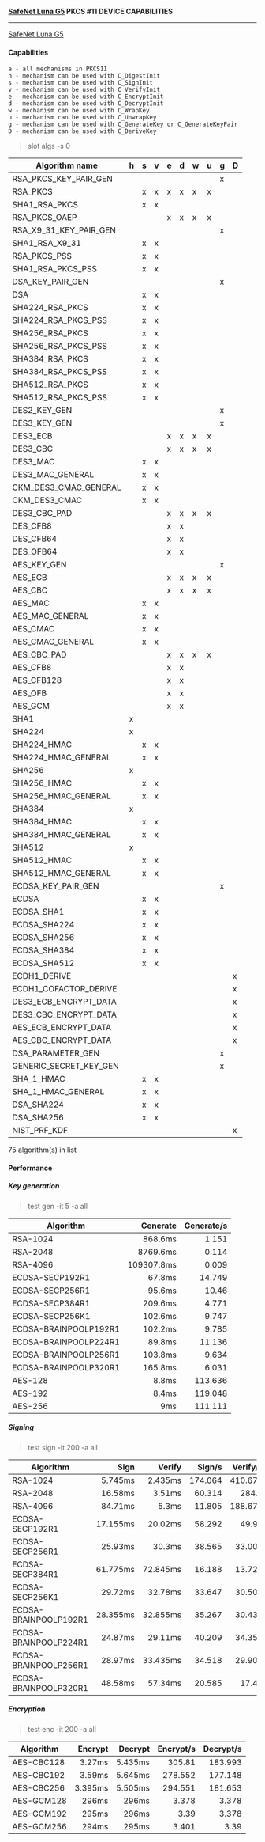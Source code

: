 **[SafeNet Luna G5](http://www.safenet-inc.com/data-encryption/hardware-security-modules-hsms/luna-hsms-key-management/luna-G5-usb-attached-hsm/) PKCS #11 DEVICE CAPABILITIES**

---
[SafeNet Luna G5](http://www.safenet-inc.com/data-encryption/hardware-security-modules-hsms/luna-hsms-key-management/luna-G5-usb-attached-hsm/)

#### Capabilities

    a - all mechanisms in PKCS11
    h - mechanism can be used with C_DigestInit
    s - mechanism can be used with C_SignInit
    v - mechanism can be used with C_VerifyInit
    e - mechanism can be used with C_EncryptInit
    d - mechanism can be used with C_DecryptInit
    w - mechanism can be used with C_WrapKey
    u - mechanism can be used with C_UnwrapKey
    g - mechanism can be used with C_GenerateKey or C_GenerateKeyPair
    D - mechanism can be used with C_DeriveKey

> slot algs -s 0

| Algorithm name            | h | s | v | e | d | w | u | g | D |
|---------------------------|---|---|---|---|---|---|---|---|---|
| RSA_PKCS_KEY_PAIR_GEN     |   |   |   |   |   |   |   | x |   |
| RSA_PKCS                  |   | x | x | x | x | x | x |   |   |
| SHA1_RSA_PKCS             |   | x | x |   |   |   |   |   |   |
| RSA_PKCS_OAEP             |   |   |   | x | x | x | x |   |   |
| RSA_X9_31_KEY_PAIR_GEN    |   |   |   |   |   |   |   | x |   |
| SHA1_RSA_X9_31            |   | x | x |   |   |   |   |   |   |
| RSA_PKCS_PSS              |   | x | x |   |   |   |   |   |   |
| SHA1_RSA_PKCS_PSS         |   | x | x |   |   |   |   |   |   |
| DSA_KEY_PAIR_GEN          |   |   |   |   |   |   |   | x |   |
| DSA                       |   | x | x |   |   |   |   |   |   |
| SHA224_RSA_PKCS           |   | x | x |   |   |   |   |   |   |
| SHA224_RSA_PKCS_PSS       |   | x | x |   |   |   |   |   |   |
| SHA256_RSA_PKCS           |   | x | x |   |   |   |   |   |   |
| SHA256_RSA_PKCS_PSS       |   | x | x |   |   |   |   |   |   |
| SHA384_RSA_PKCS           |   | x | x |   |   |   |   |   |   |
| SHA384_RSA_PKCS_PSS       |   | x | x |   |   |   |   |   |   |
| SHA512_RSA_PKCS           |   | x | x |   |   |   |   |   |   |
| SHA512_RSA_PKCS_PSS       |   | x | x |   |   |   |   |   |   |
| DES2_KEY_GEN              |   |   |   |   |   |   |   | x |   |
| DES3_KEY_GEN              |   |   |   |   |   |   |   | x |   |
| DES3_ECB                  |   |   |   | x | x | x | x |   |   |
| DES3_CBC                  |   |   |   | x | x | x | x |   |   |
| DES3_MAC                  |   | x | x |   |   |   |   |   |   |
| DES3_MAC_GENERAL          |   | x | x |   |   |   |   |   |   |
| CKM_DES3_CMAC_GENERAL     |   | x | x |   |   |   |   |   |   |
| CKM_DES3_CMAC             |   | x | x |   |   |   |   |   |   |
| DES3_CBC_PAD              |   |   |   | x | x | x | x |   |   |
| DES_CFB8                  |   |   |   | x | x |   |   |   |   |
| DES_CFB64                 |   |   |   | x | x |   |   |   |   |
| DES_OFB64                 |   |   |   | x | x |   |   |   |   |
| AES_KEY_GEN               |   |   |   |   |   |   |   | x |   |
| AES_ECB                   |   |   |   | x | x | x | x |   |   |
| AES_CBC                   |   |   |   | x | x | x | x |   |   |
| AES_MAC                   |   | x | x |   |   |   |   |   |   |
| AES_MAC_GENERAL           |   | x | x |   |   |   |   |   |   |
| AES_CMAC                  |   | x | x |   |   |   |   |   |   |
| AES_CMAC_GENERAL          |   | x | x |   |   |   |   |   |   |
| AES_CBC_PAD               |   |   |   | x | x | x | x |   |   |
| AES_CFB8                  |   |   |   | x | x |   |   |   |   |
| AES_CFB128                |   |   |   | x | x |   |   |   |   |
| AES_OFB                   |   |   |   | x | x |   |   |   |   |
| AES_GCM                   |   |   |   | x | x |   |   |   |   |
| SHA1                      | x |   |   |   |   |   |   |   |   |
| SHA224                    | x |   |   |   |   |   |   |   |   |
| SHA224_HMAC               |   | x | x |   |   |   |   |   |   |
| SHA224_HMAC_GENERAL       |   | x | x |   |   |   |   |   |   |
| SHA256                    | x |   |   |   |   |   |   |   |   |
| SHA256_HMAC               |   | x | x |   |   |   |   |   |   |
| SHA256_HMAC_GENERAL       |   | x | x |   |   |   |   |   |   |
| SHA384                    | x |   |   |   |   |   |   |   |   |
| SHA384_HMAC               |   | x | x |   |   |   |   |   |   |
| SHA384_HMAC_GENERAL       |   | x | x |   |   |   |   |   |   |
| SHA512                    | x |   |   |   |   |   |   |   |   |
| SHA512_HMAC               |   | x | x |   |   |   |   |   |   |
| SHA512_HMAC_GENERAL       |   | x | x |   |   |   |   |   |   |
| ECDSA_KEY_PAIR_GEN        |   |   |   |   |   |   |   | x |   |
| ECDSA                     |   | x | x |   |   |   |   |   |   |
| ECDSA_SHA1                |   | x | x |   |   |   |   |   |   |
| ECDSA_SHA224              |   | x | x |   |   |   |   |   |   |
| ECDSA_SHA256              |   | x | x |   |   |   |   |   |   |
| ECDSA_SHA384              |   | x | x |   |   |   |   |   |   |
| ECDSA_SHA512              |   | x | x |   |   |   |   |   |   |
| ECDH1_DERIVE              |   |   |   |   |   |   |   |   | x |
| ECDH1_COFACTOR_DERIVE     |   |   |   |   |   |   |   |   | x |
| DES3_ECB_ENCRYPT_DATA     |   |   |   |   |   |   |   |   | x |
| DES3_CBC_ENCRYPT_DATA     |   |   |   |   |   |   |   |   | x |
| AES_ECB_ENCRYPT_DATA      |   |   |   |   |   |   |   |   | x |
| AES_CBC_ENCRYPT_DATA      |   |   |   |   |   |   |   |   | x |
| DSA_PARAMETER_GEN         |   |   |   |   |   |   |   | x |   |
| GENERIC_SECRET_KEY_GEN    |   |   |   |   |   |   |   | x |   |
| SHA_1_HMAC                |   | x | x |   |   |   |   |   |   |
| SHA_1_HMAC_GENERAL        |   | x | x |   |   |   |   |   |   |
| DSA_SHA224                |   | x | x |   |   |   |   |   |   |
| DSA_SHA256                |   | x | x |   |   |   |   |   |   |
| NIST_PRF_KDF              |   |   |   |   |   |   |   |   | x |

75 algorithm(s) in list

#### Performance
##### Key generation

> test gen -it 5 -a all

| Algorithm                 | Generate | Generate/s |
|---------------------------|---------:|-----------:|
| RSA-1024                  |  868.6ms |      1.151 |
| RSA-2048                  | 8769.6ms |      0.114 |
| RSA-4096                  | 109307.8ms |      0.009 |
| ECDSA-SECP192R1           |   67.8ms |     14.749 |
| ECDSA-SECP256R1           |   95.6ms |      10.46 |
| ECDSA-SECP384R1           |  209.6ms |      4.771 |
| ECDSA-SECP256K1           |  102.6ms |      9.747 |
| ECDSA-BRAINPOOLP192R1     |  102.2ms |      9.785 |
| ECDSA-BRAINPOOLP224R1     |   89.8ms |     11.136 |
| ECDSA-BRAINPOOLP256R1     |  103.8ms |      9.634 |
| ECDSA-BRAINPOOLP320R1     |  165.8ms |      6.031 |
| AES-128                   |    8.8ms |    113.636 |
| AES-192                   |    8.4ms |    119.048 |
| AES-256                   |      9ms |    111.111 |


##### Signing

> test sign -it 200 -a all

| Algorithm                 |     Sign |   Verify |   Sign/s | Verify/s |
|---------------------------|---------:|---------:|---------:|---------:|
| RSA-1024                  |  5.745ms |  2.435ms |  174.064 |  410.678 |
| RSA-2048                  |  16.58ms |   3.51ms |   60.314 |    284.9 |
| RSA-4096                  |  84.71ms |    5.3ms |   11.805 |  188.679 |
| ECDSA-SECP192R1           | 17.155ms |  20.02ms |   58.292 |    49.95 |
| ECDSA-SECP256R1           |  25.93ms |   30.3ms |   38.565 |   33.003 |
| ECDSA-SECP384R1           | 61.775ms | 72.845ms |   16.188 |   13.728 |
| ECDSA-SECP256K1           |  29.72ms |  32.78ms |   33.647 |   30.506 |
| ECDSA-BRAINPOOLP192R1     | 28.355ms | 32.855ms |   35.267 |   30.437 |
| ECDSA-BRAINPOOLP224R1     |  24.87ms |  29.11ms |   40.209 |   34.352 |
| ECDSA-BRAINPOOLP256R1     |  28.97ms | 33.435ms |   34.518 |   29.909 |
| ECDSA-BRAINPOOLP320R1     |  48.58ms |  57.34ms |   20.585 |    17.44 |

##### Encryption
> test enc -it 200 -a all

| Algorithm                 |  Encrypt |  Decrypt | Encrypt/s | Decrypt/s |
|---------------------------|---------:|---------:|---------:|---------:|
| AES-CBC128                |   3.27ms |  5.435ms |   305.81 |  183.993 |
| AES-CBC192                |   3.59ms |  5.645ms |  278.552 |  177.148 |
| AES-CBC256                |  3.395ms |  5.505ms |  294.551 |  181.653 |
| AES-GCM128                |    296ms |    296ms |    3.378 |    3.378 |
| AES-GCM192                |    295ms |    296ms |     3.39 |    3.378 |
| AES-GCM256                |    294ms |    295ms |    3.401 |     3.39 |
